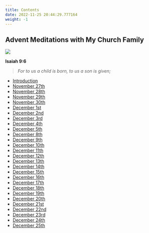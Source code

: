 ```yaml
---
title: Contents
date: 2022-11-25 20:44:29.777164
weight: -1
---
```



## Advent Meditations with My Church Family

![](media/image2.png)

**Isaiah 9:6**

> *For to us a child is born, to us a son is given;*

* [Introduction](/mcbc_advent_devo/posts/introduction)
* [November 27th](/mcbc_advent_devo/posts/november_27th)
* [November 28th](/mcbc_advent_devo/posts/november_28th)
* [November 29th](/mcbc_advent_devo/posts/november_29th)
* [November 30th](/mcbc_advent_devo/posts/november_30th)
* [December 1st](/mcbc_advent_devo/posts/december_1st)
* [December 2nd](/mcbc_advent_devo/posts/december_2nd)
* [December 3rd](/mcbc_advent_devo/posts/december_3rd)
* [December 4th](/mcbc_advent_devo/posts/december_4th)
* [December 5th](/mcbc_advent_devo/posts/december_5th)
* [December 8th](/mcbc_advent_devo/posts/december_8th)
* [December 9th](/mcbc_advent_devo/posts/december_9th)
* [December 10th](/mcbc_advent_devo/posts/december_10th)
* [December 11th](/mcbc_advent_devo/posts/december_11th)
* [December 12th](/mcbc_advent_devo/posts/december_12th)
* [December 13th](/mcbc_advent_devo/posts/december_13th)
* [December 14th](/mcbc_advent_devo/posts/december_14th)
* [December 15th](/mcbc_advent_devo/posts/december_15th)
* [December 16th](/mcbc_advent_devo/posts/december_16th)
* [December 17th](/mcbc_advent_devo/posts/december_17th)
* [December 18th](/mcbc_advent_devo/posts/december_18th)
* [December 19th](/mcbc_advent_devo/posts/december_19th)
* [December 20th](/mcbc_advent_devo/posts/december_20th)
* [December 21st](/mcbc_advent_devo/posts/december_21st)
* [December 22nd](/mcbc_advent_devo/posts/december_22nd)
* [December 23rd](/mcbc_advent_devo/posts/december_23rd)
* [December 24th](/mcbc_advent_devo/posts/december_24th)
* [December 25th](/mcbc_advent_devo/posts/december_25th)